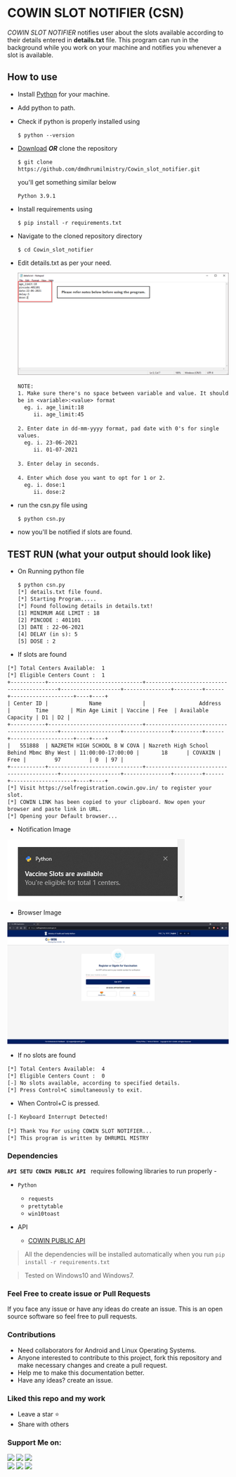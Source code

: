 # COWIN SLOT NOTIFIER (CSN)

<i>COWIN SLOT NOTIFIER</i> notifies user about the slots available according to their details entered in <strong>details.txt</strong> file. 
This program can run in the background while you work on your machine and notifies you whenever a slot is available.

## How to use
  - Install [Python](https://www.python.org/) for your machine.
  - Add python to path.
  - Check if python is properly installed using
    ```
    $ python --version
    ```
  - [Download](https://codeload.github.com/dmdhrumilmistry/Cowin_slot_notifier/zip/refs/heads/main) <strong><i>OR</i></strong> clone the repository
    ```
    $ git clone https://github.com/dmdhrumilmistry/Cowin_slot_notifier.git
    ```
    you'll get something similar below
    ```
    Python 3.9.1
    ```
  - Install requirements using 
    ```
    $ pip install -r requirements.txt
    ```
    
  - Navigate to the cloned repository directory
    ```
    $ cd Cowin_slot_notifier
    ```
    
  - Edit details.txt as per your need.
 
    <img src="https://github.com/dmdhrumilmistry/Cowin_slot_notifier/blob/main/.images/1-details.png" alt="Details.txt"> <br>
    
     ```
    NOTE:
    1. Make sure there's no space between variable and value. It should be in <variable>:<value> format
       eg. i. age_limit:18
          ii. age_limit:45

    2. Enter date in dd-mm-yyyy format, pad date with 0's for single values.
       eg. i. 23-06-2021
          ii. 01-07-2021

    3. Enter delay in seconds.

    4. Enter which dose you want to opt for 1 or 2.
       eg. i. dose:1
          ii. dose:2

    ```
  
 
  - run the csn.py file using
    ```
    $ python csn.py
    ```
 - now you'll be notified if slots are found.


## TEST RUN (what your output should look like)
  - On Running python file
    ```
    $ python csn.py
    [*] details.txt file found.
    [*] Starting Program.....
    [*] Found following details in details.txt!
    [1] MINIMUM AGE LIMIT : 18
    [2] PINCODE : 401101
    [3] DATE : 22-06-2021
    [4] DELAY (in s): 5
    [5] DOSE : 2
    ```
  - If slots are found
  ```
[*] Total Centers Available:  1
[*] Eligible Centers Count :  1
+-----------+------------------------------+------------------------------------------+-------------------+---------------+---------+------+--------------------+----+----+
| Center ID |             Name             |                 Address                  |        Time       | Min Age Limit | Vaccine | Fee  | Available Capacity | D1 | D2 |
+-----------+------------------------------+------------------------------------------+-------------------+---------------+---------+------+--------------------+----+----+
|   551888  | NAZRETH HIGH SCHOOL B W COVA | Nazreth High School Behind Mbmc Bhy West | 11:00:00-17:00:00 |       18      | COVAXIN | Free |         97         | 0  | 97 |
+-----------+------------------------------+------------------------------------------+-------------------+---------------+---------+------+--------------------+----+----+
[*] Visit https://selfregistration.cowin.gov.in/ to register your slot.
[*] COWIN LINK has been copied to your clipboard. Now open your browser and paste link in URL.
[*] Opening your Default browser...
  ```
   - Notification Image
   
   <img src="https://github.com/dmdhrumilmistry/Cowin_slot_notifier/blob/main/.images/2-notification.png" alt="notification image"> 
   
   
   - Browser Image
   
   <img src="https://github.com/dmdhrumilmistry/Cowin_slot_notifier/blob/main/.images/3-browser.png" alt="browser image"> 
   

 - If no slots are found
 ```
[*] Total Centers Available:  4
[*] Eligible Centers Count :  0
[-] No slots available, according to specified details.
[*] Press Control+C simultaneously to exit.
 ```
 
 - When Control+C is pressed.
```
[-] Keyboard Interrupt Detected! 

[*] Thank You For using COWIN SLOT NOTIFIER...
[*] This program is written by DHRUMIL MISTRY 
```

 ### Dependencies

   **`API SETU COWIN PUBLIC API `** requires following libraries to run properly -
   - `Python`
      - `requests`
      - `prettytable`
      - `win10toast`
      
   - API
      - [COWIN PUBLIC API](https://apisetu.gov.in/public/marketplace/api/cowin)

   > All the dependencies will be installed automatically when you run `pip install -r requirements.txt`
  
   > Tested on Windows10 and Windows7.

### Feel Free to create issue or Pull Requests
If you face any issue or have any ideas do create an issue.
This is an open source software so feel free to pull requests.
  
### Contributions
- Need collaborators for Android and Linux Operating Systems.
- Anyone interested to contribute to this project, fork this repository and make necessary changes and create a pull request.
- Help me to make this documentation better.
- Have any ideas? create an issue.

### Liked this repo and my work
- Leave a star ⭐
- Share with others 

### Support Me on:

  <p align ="left">
    <a href = "https://github.com/dmdhrumilmistry" target="_blank"><img src = "https://img.shields.io/badge/Github-dmdhrumilmistry-333"></a>
    <a href = "https://www.instagram.com/dmdhrumilmistry/" target="_blank"><img src = "https://img.shields.io/badge/Instagram-dmdhrumilmistry-833ab4"></a>
    <a href = "https://twitter.com/dmdhrumilmistry" target="_blank"><img src = "https://img.shields.io/badge/Twitter-dmdhrumilmistry-4078c0"></a><br>
    <a href = "https://dhrumilmistrywrites.blogspot.com/" target="_blank"><img src = "https://img.shields.io/badge/YouTube-Dhrumil%20Mistry-critical"></a>
    <a href = "https://www.youtube.com/channel/UChbjrRvbzgY3BIomUI55XDQ" target="_blank"><img src = "https://img.shields.io/badge/Blog-Dhrumil%20Mistry-bd2c00"></a>
    <a href = "https://www.linkedin.com/in/dhrumil-mistry-312966192/" target="_blank"><img src = "https://img.shields.io/badge/LinkedIn-Dhrumil%20Mistry-4078c0"></a><br>

   </p>
